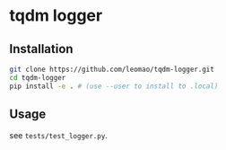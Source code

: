 # tqdm logger

## Installation

```bash
git clone https://github.com/leomao/tqdm-logger.git
cd tqdm-logger
pip install -e . # (use --user to install to .local)
```

## Usage

see `tests/test_logger.py`.
